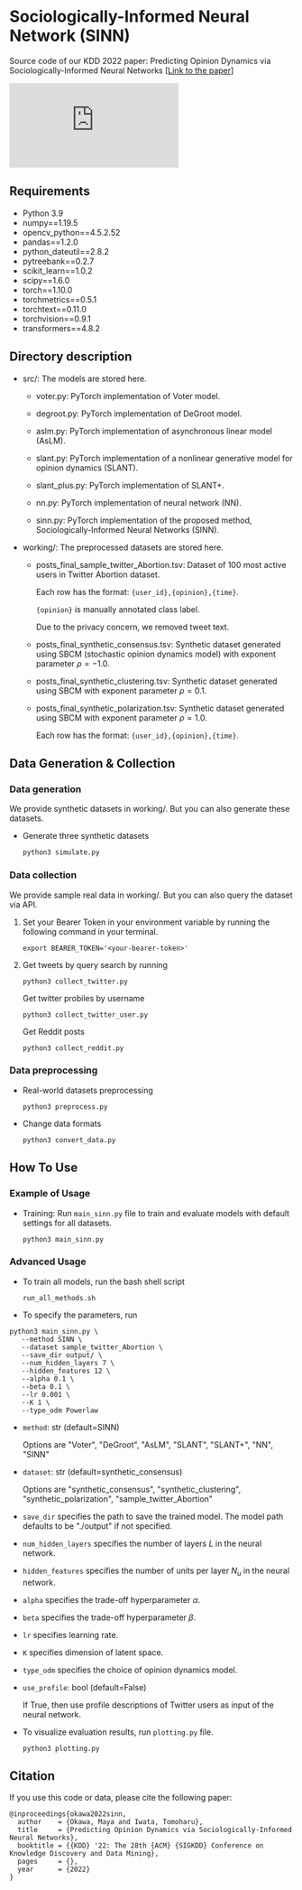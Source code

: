 # Sociologically-Informed Neural Network (SINN)

Source code of our KDD 2022 paper: Predicting Opinion Dynamics via Sociologically-Informed Neural Networks [[Link to the paper]()]

![SINN-overview](https://raw.githubusercontent.com/mayaokawa/opinion_dynamics/blob/main/image/SINN_overview.pdf)

## Requirements
* Python 3.9
* numpy==1.19.5
* opencv_python==4.5.2.52
* pandas==1.2.0
* python_dateutil==2.8.2
* pytreebank==0.2.7
* scikit_learn==1.0.2
* scipy==1.6.0
* torch==1.10.0
* torchmetrics==0.5.1
* torchtext==0.11.0
* torchvision==0.9.1
* transformers==4.8.2

## Directory description

- src/: The models are stored here. 

  - voter.py: PyTorch implementation of Voter model. 

  - degroot.py: PyTorch implementation of DeGroot model. 

  - aslm.py: PyTorch implementation of asynchronous linear model (AsLM). 

  - slant.py: PyTorch implementation of a nonlinear generative model for opinion dynamics (SLANT).  

  - slant_plus.py: PyTorch implementation of SLANT+.  

  - nn.py: PyTorch implementation of neural network (NN). 

  - sinn.py: PyTorch implementation of the proposed method, Sociologically-Informed Neural Networks (SINN). 

- working/: The preprocessed datasets are stored here.

  - posts_final_sample_twitter_Abortion.tsv: Dataset of 100 most active users in Twitter Abortion dataset. 

    Each row has the format: `{user_id},{opinion},{time}`.

    `{opinion}` is manually annotated class label.  

    Due to the privacy concern, we removed tweet text. 

  - posts_final_synthetic_consensus.tsv: Synthetic dataset generated using SBCM (stochastic opinion dynamics model) with exponent parameter $\rho=-1.0$.  

  - posts_final_synthetic_clustering.tsv: Synthetic dataset generated using SBCM with exponent parameter $\rho=0.1$.  

  - posts_final_synthetic_polarization.tsv: Synthetic dataset generated using SBCM with exponent parameter $\rho=1.0$.  

    Each row has the format: `{user_id},{opinion},{time}`.


## Data Generation & Collection

### Data generation

We provide synthetic datasets in working/. But you can also generate these datasets. 

- Generate three synthetic datasets

  ```
  python3 simulate.py
  ```

### Data collection

We provide sample real data in working/. But you can also query the dataset via API. 

1. Set your Bearer Token in your environment variable by running the following command in your terminal. 

   ```
   export BEARER_TOKEN='<your-bearer-token>'
   ```

2. Get tweets by query search by running 

   ```
   python3 collect_twitter.py
   ``` 

   Get twitter probiles by username
   ```
   python3 collect_twitter_user.py  
   ```    

   Get Reddit posts 
   ```
   python3 collect_reddit.py
   ```    

### Data preprocessing

- Real-world datasets preprocessing

  ```    
  python3 preprocess.py 
  ```    

- Change data formats 

  ```    
  python3 convert_data.py 
  ```    

## How To Use 

### Example of Usage

- Training: Run ```main_sinn.py``` file to train and evaluate models with default settings for all datasets. 
 
  ```
  python3 main_sinn.py 
  ``` 

### Advanced Usage

- To train all models, run the bash shell script 

  ```
  run_all_methods.sh
  ```

- To specify the parameters, run
```
python3 main_sinn.py \
   --method SINN \
   --dataset sample_twitter_Abortion \
   --save_dir output/ \
   --num_hidden_layers 7 \
   --hidden_features 12 \
   --alpha 0.1 \
   --beta 0.1 \
   --lr 0.001 \
   --K 1 \
   --type_odm Powerlaw
```

- `method`: str (default=SINN)

   Options are "Voter", "DeGroot", "AsLM", "SLANT", "SLANT+", "NN", "SINN"

- `dataset`: str (default=synthetic_consensus)

   Options are "synthetic_consensus", "synthetic_clustering", "synthetic_polarization", "sample_twitter_Abortion"

- `save_dir` specifies the path to save the trained model. The model path defaults to be "./output" if not specified.

- `num_hidden_layers` specifies the number of layers $L$ in the neural network.

- `hidden_features` specifies the number of units per layer $N_u$ in the neural network.

- `alpha` specifies the trade-off hyperparameter $\alpha$. 

- `beta` specifies the trade-off hyperparameter $\beta$. 

- `lr` specifies learning rate. 

- `K` specifies dimension of latent space. 

- `type_odm` specifies the choice of opinion dynamics model.  

- `use_profile`: bool (default=False) 

   If True, then use profile descriptions of Twitter users as input of the neural network. 


- To visualize evaluation results, run ```plotting.py``` file.  

  ```
  python3 plotting.py 
  ``` 

## Citation

If you use this code or data, please cite the following paper: 

```
@inproceedings{okawa2022sinn,
  author    = {Okawa, Maya and Iwata, Tomoharu},
  title     = {Predicting Opinion Dynamics via Sociologically-Informed Neural Networks},
  booktitle = {{KDD} '22: The 28th {ACM} {SIGKDD} Conference on Knowledge Discovery and Data Mining},
  pages     = {},
  year      = {2022}
}
```
